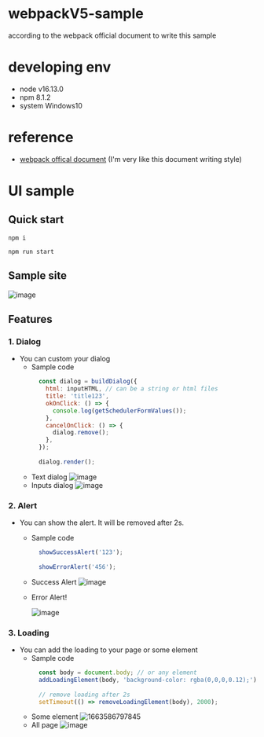 # webpackV5-sample
according to the webpack official document to write this sample

# developing env
- node v16.13.0
- npm 8.1.2
- system Windows10

# reference
- [webpack offical document](https://webpack.js.org/guides/) (I'm very like this document writing style)

# UI sample
## Quick start
```
npm i

npm run start
```

## Sample site
![image](https://user-images.githubusercontent.com/71483852/191008012-a78087f1-0ecc-40f4-bed0-f8fcb01801b9.png)


## Features
### 1. Dialog
- You can custom your dialog
  - Sample code
    ```js
      const dialog = buildDialog({
        html: inputHTML, // can be a string or html files
        title: 'title123',
        okOnClick: () => {
          console.log(getSchedulerFormValues());
        },
        cancelOnClick: () => {
          dialog.remove();
        },
      });
      
      dialog.render();
    ```
  - Text dialog
    ![image](https://user-images.githubusercontent.com/71483852/191005968-cc00041f-b9c1-487d-8a6e-be7f60ec6145.png)
  - Inputs dialog
    ![image](https://user-images.githubusercontent.com/71483852/191006147-443f5dea-9895-4924-9423-db7127589c0a.png)

### 2. Alert
- You can show the alert. It will be removed after 2s.
  - Sample code
    ```js
      showSuccessAlert('123');
      
      showErrorAlert('456');
    ```
  - Success Alert
    ![image](https://user-images.githubusercontent.com/71483852/191007168-9951de6e-a555-4343-af71-009329a25f8f.png)
  - Error Alert!

    ![image](https://user-images.githubusercontent.com/71483852/191007200-da8a6744-ddd6-404d-9818-4823e29d0953.png)
### 3. Loading
- You can add the loading to your page or some element
  - Sample code
    ```js
      const body = document.body; // or any element
      addLoadingElement(body, 'background-color: rgba(0,0,0,0.12);');
      
      // remove loading after 2s
      setTimeout(() => removeLoadingElement(body), 2000);
    ```
  - Some element
    ![1663586797845](https://user-images.githubusercontent.com/71483852/191007383-7bcc46e8-001b-4933-9f11-4cab676d9406.gif)
  - All page
    ![image](https://user-images.githubusercontent.com/71483852/191007628-fdfc5fbc-f654-4d87-bb7d-b8f7144c79f6.png)
